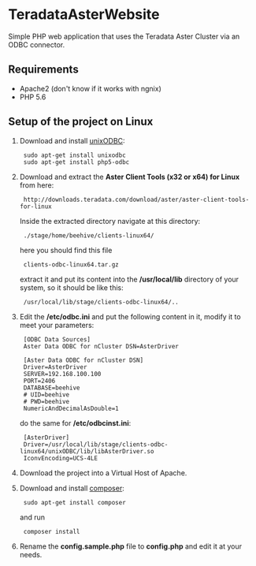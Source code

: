 # TeradataAsterWebsite
Simple PHP web application that uses the Teradata Aster Cluster via an ODBC connector.

## Requirements
* Apache2 (don't know if it works with ngnix)
* PHP 5.6

## Setup of the project on Linux
1. Download and install [unixODBC](http://www.unixodbc.org/):

        sudo apt-get install unixodbc
        sudo apt-get install php5-odbc

2. Download and extract the **Aster Client Tools (x32 or x64) for Linux** from here:

        http://downloads.teradata.com/download/aster/aster-client-tools-for-linux

    Inside the extracted directory navigate at this directory:

        ./stage/home/beehive/clients-linux64/

    here you should find this file

        clients-odbc-linux64.tar.gz

    extract it and put its content into the **/usr/local/lib** directory of your system, so it should be like this:

        /usr/local/lib/stage/clients-odbc-linux64/..

3. Edit the **/etc/odbc.ini** and put the following content in it, modify it to meet your parameters:

        [ODBC Data Sources]
        Aster Data ODBC for nCluster DSN=AsterDriver
        
        [Aster Data ODBC for nCluster DSN]
        Driver=AsterDriver
        SERVER=192.168.100.100
        PORT=2406
        DATABASE=beehive
        # UID=beehive
        # PWD=beehive
        NumericAndDecimalAsDouble=1

    do the same for **/etc/odbcinst.ini**:

        [AsterDriver]
        Driver=/usr/local/lib/stage/clients-odbc-linux64/unixODBC/lib/libAsterDriver.so
        IconvEncoding=UCS-4LE

4. Download the project into a Virtual Host of Apache.
5. Download and install [composer](https://getcomposer.org/):

        sudo apt-get install composer

    and run

        composer install

6. Rename the **config.sample.php** file to **config.php** and edit it at your needs.